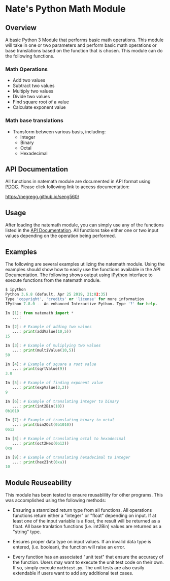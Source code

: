 # Nate's Python Math Module

## Overview

A basic Python 3 Module that performs basic math operations.  This module 
will take in one or two parameters and perform basic math operations or 
base translations based  on the function that is chosen.  This module can
do the following functions.

### Math Operations
* Add two values
* Subtract two values
* Multiply two values
* Divide two values
* Find square root of a value
* Calculate exponent value

### Math base translations
* Transform between various basis, including:
  * Integer
  * Binary
  * Octal
  * Hexadecimal

## API Documentation

All functions in natemath module are documented in API format using 
[PDOC](https://pdoc3.github.io/pdoc/).  Please click following link to access
documentation:

https://negregg.github.io/seng560/

## Usage

After loading the natemath module, you can simply use any of the functions listed in
the [API Documentation](https://pdoc3.github.io/pdoc/).  All functions take either
one or two input values depending on the operation being performed.  




## Examples

The following are several examples utilizing the natemath module.  Using the 
examples should show how to easily use the functions available in the API
Documentation.  The following shows output using [iPython](https://ipython.org) 
interface to execute functions from the natemath module.

```python
$ ipython
Python 3.6.8 (default, Apr 25 2019, 21:02:35) 
Type 'copyright', 'credits' or 'license' for more information
IPython 7.8.0 -- An enhanced Interactive Python. Type '?' for help.

In [1]: from natemath import * 
   ...:                                                                                                                                              

In [2]: # Example of adding two values 
   ...: print(addValue(10,5))                                                                                                                        
15

In [3]: # Example of muliplying two values 
   ...: print(multiValue(10,5))                                                                                                                      
50

In [4]: # Example of square a root value 
   ...: print(sqrtValue(9))                                                                                                                          
3.0

In [5]: # Example of finding exponent value 
   ...: print(expValue(3,2))                                                                                                                         
9

In [6]: # Example of translating integer to binary 
   ...: print(int2Bin(10))                                                                                                                           
0b1010

In [7]: # Example of translating binary to octal 
   ...: print(bin2Oct(0b1010)) 
0o12

In [8]: # Example of translating octal to hexadecimal 
   ...: print(oct2Hex(0o12)) 
0xa

In [9]: # Example of translating hexadecimal to integer 
   ...: print(hex2Int(0xa))                                                                                                                          
10


```

## Module Reuseability
This module has been tested to ensure reusablility for other programs.  This 
was accomplished using the following methods:

* Ensuring a stanrdized return type from all functions.  All operations
functions return either a "integer" or "float" depending on input.  If at least
one of the input variable is a float, the result will be returned as a float. 
All base tranlation functions (i.e. int2Bin) values are returned as a "string"
type.

* Ensures proper data type on input values.  If an invalid data type is entered,
(i.e. boolean), the function will raise an error.

* Every function has an associated "unit test" that ensure the accuracy of 
the function.  Users may want to execute the unit test code on their own.  If so,
simply execute `mathtest.py`.  The unit tests are also easily extendable if users
want to add any additional test cases.

